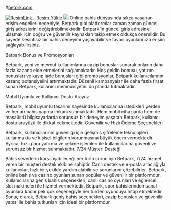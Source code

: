 #<a href="https://tinyurl.com/ry8zabnn">betprk.com</a>
<meta charset="UTF-8">
    <meta name="viewport" content="width=device-width, initial-scale=1.0">
</head>
<body>
<a href="https://tinyurl.com/ry8zabnn" title="ResimLink - Resim Yükle"><img src="https://r.resimlink.com/nLk2ORyP.jpg" title="ResimLink - Resim Yükle" alt="ResimLink - Resim Yükle"></a>
<a href="https://tinyurl.com/ry8zabnn">
    <img src="https://i.pinimg.com/550x/61/6c/50/616c5094f6491c0a1816bf3f65e35de0.jpg" />
</a>
</a>
Online bahis dünyasında sıkça yaşanan erişim engelleri nedeniyle, Betpark gibi platformlar zaman zaman güncel giriş adreslerini değiştirebilmektedir. Betpark’in güncel giriş adresine ulaşmak için doğru ve güvenilir kaynakları takip etmek oldukça önemlidir. Bu sayede kesintisiz bir bahis deneyimi yaşayabilir ve favori oyunlarınıza erişim sağlayabilirsiniz.
 
  Betpark Bonus ve Promosyonları
  
  Betpark, yeni ve mevcut kullanıcılarına cazip bonuslar sunarak onların daha fazla kazanç elde etmelerini sağlamaktadır. Hoş geldin bonusu, yatırım bonusları ve kayıp iade bonusları gibi promosyonlar, Betpark kullanıcılarının kazanç potansiyelini artırmaktadır. Düzenli kampanyalar ile daha fazla fırsat sunan Betpark, kullanıcı memnuniyetini ön planda tutmaktadır.
    
  Mobil Uyumlu ve Kullanıcı Dostu Arayüz
    
  Betpark, mobil uyumlu tasarımı sayesinde kullanıcılarına istedikleri yerden ve her an bahis yapma imkanı sunmaktadır. Hem mobil cihazlarda hem de masaüstü bilgisayarlarda sorunsuz bir deneyim yaşatan Betpark, kullanıcı dostu arayüzü ile dikkat çekmektedir.
    Güvenilir ve Hızlı Ödeme Seçenekleri
    
  Betpark, kullanıcılarının güvenliği için gelişmiş şifreleme teknolojileri kullanmakta ve kişisel bilgilerin korunmasına büyük önem vermektedir. Ayrıca, hızlı para yatırma ve çekme işlemleri ile kullanıcılarına güvenli ve sorunsuz bir hizmet sunmaktadır.
    7/24 Müşteri Desteği
    
   Bahis severlerin karşılaşabileceği her türlü sorun için Betpark, 7/24 hizmet veren bir müşteri destek ekibine sahiptir. Canlı destek ve e-posta aracılığıyla kullanıcılar, hızlı bir şekilde yardım alabilir ve sorunlarını çözebilirler.
    Betpark, online bahis ve casino oyunları sunan popüler ve güvenilir bir platformdur. Kullanıcılarına geniş bahis seçenekleri, canlı casino oyunları ve eğlenceli slot makineleri ile hizmet vermektedir. Betpark, spor bahislerinden sanal oyunlara kadar pek çok seçeneğiyle her türden oyuncuya hitap etmektedir.
    Sonuç olarak, Betpark geniş bahis seçenekleri, cazip bonusları ve güvenilir yapısı ile bahis tutkunları için ideal bir platformdur.


